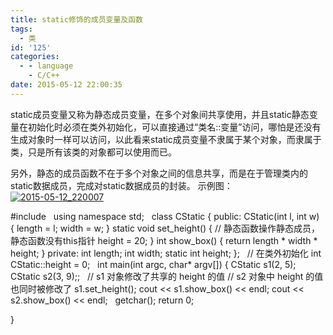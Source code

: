 ```yaml
---
title: static修饰的成员变量及函数
tags:
  - 类
id: '125'
categories:
  - - language
    - C/C++
date: 2015-05-12 22:00:35
---
```


static成员变量又称为静态成员变量，在多个对象间共享使用，并且static静态变量在初始化时必须在类外初始化，可以直接通过“类名::变量”访问，哪怕是还没有生成对象时一样可以访问，以此看来static成员变量不隶属于某个对象，而隶属于类，只是所有该类的对象都可以使用而已。
<!-- more -->
另外，静态的成员函数不在于多个对象之间的信息共享，而是在于管理类内的static数据成员，完成对static数据成员的封装。 示例图： [![2015-05-12_220007](http://www.mycode.net.cn/wp-content/uploads/2015/05/2015-05-12_220007.png)](http://www.mycode.net.cn/wp-content/uploads/2015/05/2015-05-12_220007.png)

#include <iostream>
 
using namespace std;
 
class CStatic
{
public:
CStatic(int l, int w)
{
length = l;
width  = w;
}
static void set\_height()
{
// 静态函数操作静态成员，静态函数没有this指针
height = 20;
}
int show\_box()
{
return length \* width \* height;
}
private:
int length;
int width;
static int height;
};
 
// 在类外初始化
int CStatic::height = 0;
 
int main(int argc, char\* argv\[\])
{
CStatic s1(2, 5);
CStatic s2(3, 9);;
 
// s1 对象修改了共享的 height 的值
// s2 对象中 height 的值也同时被修改了
s1.set\_height();
cout << s1.show\_box() << endl;
cout << s2.show\_box() << endl;
 
getchar();
return 0;

}